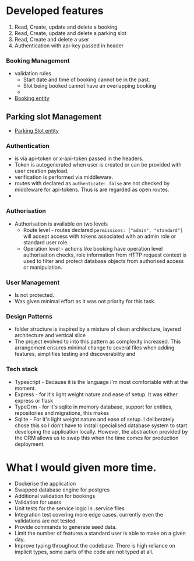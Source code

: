 # Developed features

1. Read, Create, update and delete a booking
2. Read, Create, update and delete a parking slot
3. Read, Create and delete a user
4. Authentication with api-key passed in header

### Booking Management

-   validation rules
    -   Start date and time of booking cannot be in the past.
    -   Slot being booked cannot have an overlapping booking
    -
-   [Booking entity](src/api/booking/booking.entity.ts)

## Parking slot Management

-   [Parking Slot entity](src/api/parking-slot/parking-slot.entity.ts)

### Authentication

-   is via api-token or x-api-token passed in the headers.
-   Token is autogenerated when user is created or can be provided with user creation payload.
-   verification is performed via middleware.
-   routes with declared as `authenticate: false` are not checked by middleware for api-tokens. Thus is are regarded as open routes.
-

### Authorisation

-   Authorisation is available on two levels
    -   Route level - routes declared `permissions: ["admin", "standard"]` will accept access with tokens associated with an admin role or standard user role.
    -   Operation level - actions like booking have operation level authorisation checks, role information from HTTP request context is used to filter and protect database objects from authorised access or manipulation.

### User Management

-   Is not protected.
-   Was given minimal effort as it was not priority for this task.

### Design Patterns

-   folder structure is inspired by a mixture of clean architecture, layered architecture and vertical slice
-   The project evolved to into this pattern as complexity increased. This arrangement ensures minimal change to several files when adding features, simplifies testing and discoverability and

### Tech stack

-   Typescript - Because it is the language i'm most comfortable with at the moment.
-   Express - for it's light weight nature and ease of setup. It was either express or flask
-   TypeOrm - for it's sqlite in memory database, support for entities, repositories and migrations, this makes
-   Sqlite - For it's light weight nature and ease of setup. I deliberately chose this so I don't have to install specialised database system to start developing the application locally. However, the abstraction provided by the ORM allows us to swap this when the time comes for production deployment.

# What I would given more time.

-   Dockerise the application
-   Swapped database engine for postgres
-   Additional validation for bookings
-   Validation for users
-   Unit tests for the service logic in .service files
-   Integration test covering more edge cases. currently even the validations are not tested.
-   Provide commands to generate seed data.
-   Limit the number of features a standard user is able to make on a given day.
-   Improve typing throughout the codebase. There is high reliance on implicit types, some parts of the code are not typed at all.
